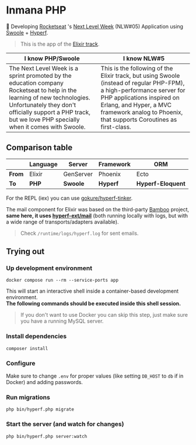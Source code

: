 # Inmana PHP

🚀 Developing [Rocketseat](https://rocketseat.com.br/) 's [Next Level Week](https://nextlevelweek.com/) (NLW#05) Application using [Swoole](https://www.swoole.co.uk/) + [Hyperf](https://hyperf.io/).

> This is the app of the [Elixir track](https://nextlevelweek.com/episodios/elixir/3/edicao/5).

| I know PHP/Swoole | I know NLW#5 |
| --- | --- |
| The Next Level Week is a sprint promoted by the education company Rocketseat to help in the learning of new technologies. Unfortunately they don't officially support a PHP track, but we love PHP specially when it comes with Swoole. | This is the following of the Elixir track, but using Swoole (instead of regular PHP-FPM), a high-performance server for PHP applications inspired on Erlang, and Hyper, a MVC framework analog to Phoenix, that supports Coroutines as first-class. |

## Comparison table

| | Language | Server | Framework | ORM |
| --- | --- | --- | --- | --- |
| **From** | Elixir | GenServer | Phoenix | Ecto |
| **To** | **PHP** | **Swoole** | **Hyperf** | **Hyperf-Eloquent** |

For the REPL (iex) you can use [gokure/hyperf-tinker](https://packagist.org/packages/gokure/hyperf-tinker).

The mail component for Elixir was based on the third-party [Bamboo](https://github.com/thoughtbot/bamboo) project, **same here, it uses [hyperf-ext/mail](https://github.com/hyperf-ext/mail)** (both running locally with logs, but with a wide range of transports/adapters available).  

> Check `/runtime/logs/hyperf.log` for sent emails.

## Trying out

### Up development environment

```shell
docker compose run --rm --service-ports app
```

This will start an interactive shell inside a container-based development environment.<br>
**The following commands should be executed inside this shell session.**

> If you don't want to use Docker you can skip this step, just make sure you have a running MySQL server.

### Install dependencies
```shell
composer install
```

### Configure
Make sure to change `.env` for proper values (like setting `DB_HOST` to `db` if in Docker) and adding passwords.

### Run migrations
```shell
php bin/hyperf.php migrate
```

### Start the server (and watch for changes)
```shell
php bin/hyperf.php server:watch
```
